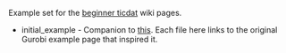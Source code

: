 Example set for the [beginner ticdat](https://github.com/ticdat/ticdat/wiki/1-Beginner-ticdat-intro) wiki pages.

* initial_example - Companion to [this](https://github.com/ticdat/ticdat/wiki/3-Beginner-ticdat-first-example). 
Each file here links to the original Gurobi example page that inspired it.